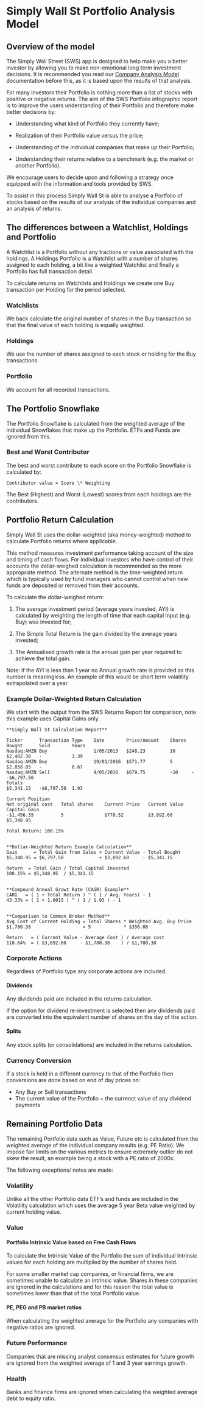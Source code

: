 Simply Wall St Portfolio Analysis Model
=======================================

Overview of the model
---------------------

The Simply Wall Street (SWS) app is designed to help make you a better investor by allowing you to make non-emotional long term investment decisions. It is recommended you read our [Company Analysis Model](http://github.com/SimplyWallSt/Company-Analysis-Model/blob/master/MODEL.markdown) documentation before this, as it is based upon the results of that analysis.

For many investors their Portfolio is nothing more than a list of stocks with positive or negative returns. The aim of the SWS Portfolio infographic report is to improve the users understanding of their Portfolio and therefore make better decisions by:

-   Understanding what kind of Portfolio they currently have;

-   Realization of their Portfolio value versus the price;

-   Understanding of the individual companies that make up their Portfolio;

-   Understanding their returns relative to a benchmark (e.g. the market or another Portfolio).

We encourage users to decide upon and following a strategy once equipped with the information and tools provided by SWS.

To assist in this process Simply Wall St is able to analyse a Portfolio of stocks based on the results of our analysis of the individual companies and an analysis of returns.

The differences between a Watchlist, Holdings and Portfolio
-----------------------------------------------------------

A Watchlist is a Portfolio without any tractions or value associated with the holdings. A Holdings Portfolio is a Watchlist with a number of shares assigned to each holding, a bit like a weighted Watchlist and finally a Portfolio has full transaction detail.

To calculate returns on Watchlists and Holdings we create one Buy transaction per Holding for the period selected.

### Watchlists

We back calculate the original number of shares in the Buy transaction so that the final value of each holding is equally weighted.

### Holdings

We use the number of shares assigned to each stock or holding for the Buy transactions.

### Portfolio

We account for all recorded transactions.

The Portfolio Snowflake
-----------------------

The Portfolio Snowflake is calculated from the weighted average of the individual Snowflakes that make up the Portfolio. ETFs and Funds are ignored from this.

### Best and Worst Contributor

The best and worst contribute to each score on the Portfolio Snowflake is calculated by:

    Contributor value = Score \* Weighting

The Best (Highest) and Worst (Lowest) scores from each holdings are the contributors.

Portfolio Return Calculation
----------------------------

Simply Wall St uses the dollar-weighted (aka money-weighted) method to calculate Portfolio returns where applicable.

This method measures investment performance taking account of the size and timing of cash flows. For individual investors who have control of their accounts the dollar-weighed calculation is recommended as the more appropriate method. The alternate method is the time-weighted return which is typically used by fund managers who cannot control when new funds are deposited or removed from their accounts.

To calculate the dollar-weighed return:

1.  The average investment period (average years invested, AYI) is calculated by weighting the length of time that each capital input (e.g. Buy) was invested for;

2.  The Simple Total Return is the gain divided by the average years invested;

3.  The Annualised growth rate is the annual gain per year required to achieve the total gain.

Note: if the AYI is less than 1 year no Annual growth rate is provided as this number is meaningless. An example of this would be short term volatility extrapolated over a year.

### Example Dollar-Weighted Return Calculation

We start with the output from the SWS Returns Report for comparison, note this example uses Capital Gains only.

    **Simply Wall St Calculation Report**						
							
    Ticker		Transaction Type	Date		Price/Amount	Shares	Bought		Sold		Years
    Nasdaq:AMZN	Buy					1/05/2013	$248.23			10		$2,482.30	-			3.39
    Nasdaq:AMZN	Buy					19/01/2016	$571.77			5		$2,858.85	-			0.67
    Nasdaq:AMZN	Sell				9/05/2016	$679.75			-10		-			-$6,797.50	
    Totals																$5,341.15	-$6,797.50	1.93
						
    Current Position							
    Net original cost	Total shares	Current Price	Current Value	Capital Gain
    -$1,456.35			5				$778.52			$3,892.60		$5,348.95
    
    Total Return: 100.15%	


    **Dollar-Weighted Return Example Calculation**		
    Gain 	  = Total Gain from Sales + Current Value - Total Bought
    $5,348.95 =	$6,797.50			  + $3,892.60	  - $5,341.15

    Return  = Total Gain / Total Capital Invested
    100.15% = $5,348.95	 / $5,341.15
     
     
    **Compound Annual Growt Rate (CAGR) Example**		
    CARG   = ( 1 + Total Return ) ^ ( 1 / Avg. Years) - 1		
    43.33% = ( 1 + 1.0015 ) ^ ( 1 / 1.93 ) - 1
    
    
    **Comparison to Common Broker Method**	
    Avg Cost of Current Holding = Total Shares * Weighted Avg. Buy Price	
    $1,780.38                   = 5			   * $356.08

    Return   = ( Current Value - Average Cost ) / Average cost		
    118.64%  = ( $3,892.60 	   - $1,780.38    ) / $1,780.38






### Corporate Actions

Regardless of Portfolio type any corporate actions are included.

#### Dividends

Any dividends paid are included in the returns calculation.

If the option for dividend re-investment is selected then any dividends paid are converted into the equivalent number of shares on the day of the action.

#### Splits

Any stock splits (or consolidations) are included in the returns calculation.

### Currency Conversion

If a stock is held in a different currency to that of the Portfolio then conversions are done based on end of day prices on:

-   Any Buy or Sell transactions
-   The current value of the Portfolio + the currenct value of any dividend payments

Remaining Portfolio Data
------------------------

The remaining Portfolio data such as Value, Future etc is calculated from the weighted average of the individual company results (e.g. PE Ratio). We impose fair limits on the various metrics to ensure extremely outlier do not skew the result, an example being a stock with a PE ratio of 2000x.

The following exceptions/ notes are made:

### Volatility

Unlike all the other Portfolio data ETF’s and funds are included in the Volatility calculation which uses the average 5 year Beta value weighted by current holding value.

### Value

#### Portfolio Intrinsic Value based on Free Cash Flows

To calculate the Intrinsic Value of the Portfolio the sum of individual Intrinsic values for each holding are multiplied by the number of shares held.

For some smaller market cap companies, or financial firms, we are sometimes unable to calculate an intrinsic value. Shares in these companies are ignored in the calculations and for this reason the total value is sometimes lower than that of the total Portfolio value.

#### PE, PEG and PB market ratios

When calculating the weighted average for the Portfolio any companies with negative ratios are ignored.

### Future Performance

Companies that are missing analyst consensus estimates for future growth are ignored from the weighted average of 1 and 3 year earnings growth.

### Health

Banks and finance firms are ignored when calculating the weighted average debt to equity ratio.
